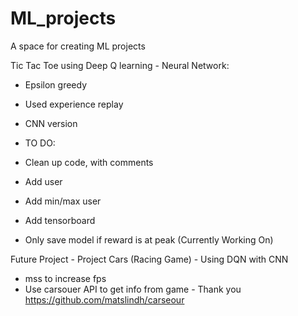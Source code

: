 # ML_projects
 A space for creating ML projects
 
 
 Tic Tac Toe using Deep Q learning - Neural Network:
 - Epsilon greedy
 - Used experience replay
 - CNN version 
 
 
 
 - TO DO:
  - Clean up code, with comments
  - Add user
  - Add min/max user
  - Add tensorboard 
  - Only save model if reward is at peak (Currently Working On)

 

 
 
 Future Project - Project Cars (Racing Game) - Using DQN with CNN 
 
- mss to increase fps
- Use carsouer API to get info from game - Thank you https://github.com/matslindh/carseour
